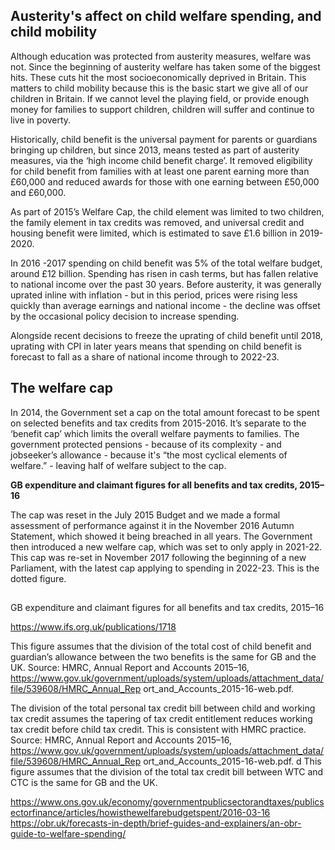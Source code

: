 ## Austerity's affect on child welfare spending, and child mobility

Although education was protected from austerity measures, welfare was not. Since the beginning of austerity welfare has taken some of the biggest hits. These cuts hit the most socioeconomically deprived in Britain. This matters to child mobility because this is the basic start we give all of our children in Britain. If we cannot level the playing field, or provide enough money for families to support children, children will suffer and continue to live in poverty. 
 
Historically, child benefit is the universal payment for parents or guardians bringing up children, but since 2013, means tested as part of austerity measures,  via the ‘high income child benefit charge’. It removed eligibility for child benefit from families with at least one parent earning more than £60,000 and reduced awards for those with one earning between £50,000 and £60,000. 
 
As part of 2015’s Welfare Cap, the child element was limited to two children, the family element in tax credits was removed, and universal credit and housing benefit were limited, which is estimated to save £1.6 billion in 2019-2020.
 
<script async src="//jsfiddle.net/LeiaR/5yhrs6n8/embed/result/"></script>
 
In 2016 -2017 spending on child benefit was 5% of the total welfare budget, around £12 billion. Spending has risen in cash terms, but has fallen relative to national income over the past 30 years. Before austerity, it was generally uprated inline with inflation - but in this period, prices were rising less quickly than average earnings and national income - the decline was offset by the occasional policy decision to increase spending.
 
Alongside recent decisions to freeze the uprating of child benefit until 2018, uprating with CPI in later years means that spending on child benefit is forecast to fall as a share of national income through to 2022-23.
 
## The welfare cap
 
In 2014, the Government set a cap on the total amount forecast to be spent on selected benefits and tax credits from 2015-2016. It’s separate to the ‘benefit cap’ which limits the overall welfare payments to families.  The government protected pensions - because of its complexity - and jobseeker’s allowance - because it's “the most cyclical elements of welfare.” - leaving half of welfare subject to the cap.
 
**GB expenditure and claimant figures for all benefits and tax credits, 2015–16** 
<script async src="//jsfiddle.net/LeiaR/Ln8w7v3p/embed/result/"></script>
 
The cap was reset in the July 2015 Budget and we made a formal assessment of performance against it in the November 2016 Autumn Statement, which showed it being breached in all years. The Government then introduced a new welfare cap, which was set to only apply in 2021-22. This cap was re-set in November 2017 following the beginning of a new Parliament, with the latest cap applying to spending in 2022-23. This is the dotted figure.

##

GB expenditure and claimant figures for all benefits and tax credits, 2015–16

https://www.ifs.org.uk/publications/1718

This figure assumes that the division of the total cost of child benefit and guardian’s allowance between the two benefits is the same for GB and the UK. Source: HMRC, Annual Report and Accounts 2015–16, https://www.gov.uk/government/uploads/system/uploads/attachment_data/file/539608/HMRC_Annual_Rep ort_and_Accounts_2015-16-web.pdf.

The division of the total personal tax credit bill between child and working tax credit assumes the tapering of tax credit entitlement reduces working tax credit before child tax credit. This is consistent with HMRC practice. Source: HMRC, Annual Report and Accounts 2015–16, https://www.gov.uk/government/uploads/system/uploads/attachment_data/file/539608/HMRC_Annual_Rep ort_and_Accounts_2015-16-web.pdf. d This figure assumes that the division of the total tax credit bill between WTC and CTC is the same for GB and the UK.

https://www.ons.gov.uk/economy/governmentpublicsectorandtaxes/publicsectorfinance/articles/howisthewelfarebudgetspent/2016-03-16
https://obr.uk/forecasts-in-depth/brief-guides-and-explainers/an-obr-guide-to-welfare-spending/

